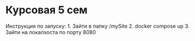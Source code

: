 # Курсовая 5 сем
Инструкция по запуску:
    1. Зайти в папку /mySite
    2. docker compose up
    3. Зайти на локалхоста по порту 8080